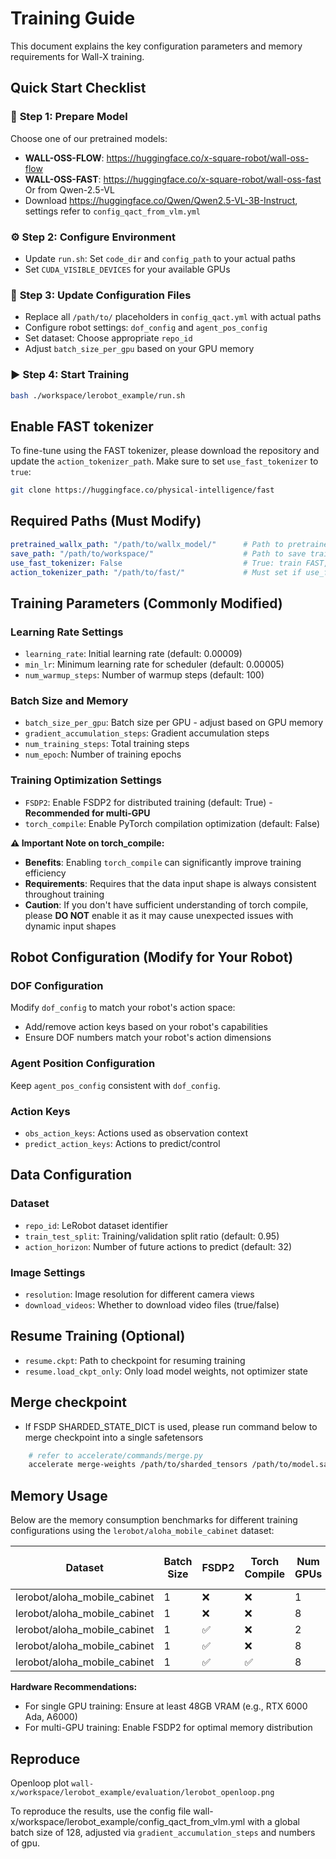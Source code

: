 # Training Guide

This document explains the key configuration parameters and memory requirements for Wall-X training.

## Quick Start Checklist

### 🚀 **Step 1: Prepare Model**
Choose one of our pretrained models:
- **WALL-OSS-FLOW**: https://huggingface.co/x-square-robot/wall-oss-flow
- **WALL-OSS-FAST**: https://huggingface.co/x-square-robot/wall-oss-fast
Or from Qwen-2.5-VL
- Download https://huggingface.co/Qwen/Qwen2.5-VL-3B-Instruct, settings refer to `config_qact_from_vlm.yml`

### ⚙️ **Step 2: Configure Environment**
- Update `run.sh`: Set `code_dir` and `config_path` to your actual paths
- Set `CUDA_VISIBLE_DEVICES` for your available GPUs

### 📝 **Step 3: Update Configuration Files**
- Replace all `/path/to/` placeholders in `config_qact.yml` with actual paths
- Configure robot settings: `dof_config` and `agent_pos_config`
- Set dataset: Choose appropriate `repo_id`
- Adjust `batch_size_per_gpu` based on your GPU memory

### ▶️ **Step 4: Start Training**
```bash
bash ./workspace/lerobot_example/run.sh
```

## Enable FAST tokenizer
To fine-tune using the FAST tokenizer, please download the repository and update the `action_tokenizer_path`. Make sure to set `use_fast_tokenizer` to `true`:
```bash
git clone https://huggingface.co/physical-intelligence/fast
```

## Required Paths (Must Modify)
```yaml
pretrained_wallx_path: "/path/to/wallx_model/"      # Path to pretrained wallx model
save_path: "/path/to/workspace/"                    # Path to save training outputs
use_fast_tokenizer: False                           # True: train FAST, False: train Flow
action_tokenizer_path: "/path/to/fast/"             # Must set if use_fast_tokenizer is True
```

## Training Parameters (Commonly Modified)

### Learning Rate Settings
- `learning_rate`: Initial learning rate (default: 0.00009)
- `min_lr`: Minimum learning rate for scheduler (default: 0.00005)
- `num_warmup_steps`: Number of warmup steps (default: 100)

### Batch Size and Memory
- `batch_size_per_gpu`: Batch size per GPU - adjust based on GPU memory
- `gradient_accumulation_steps`: Gradient accumulation steps
- `num_training_steps`: Total training steps
- `num_epoch`: Number of training epochs

### Training Optimization Settings
- `FSDP2`: Enable FSDP2 for distributed training (default: True) - **Recommended for multi-GPU**
- `torch_compile`: Enable PyTorch compilation optimization (default: False)

**⚠️ Important Note on torch_compile:**
- **Benefits**: Enabling `torch_compile` can significantly improve training efficiency
- **Requirements**: Requires that the data input shape is always consistent throughout training
- **Caution**: If you don't have sufficient understanding of torch compile, please **DO NOT** enable it as it may cause unexpected issues with dynamic input shapes

## Robot Configuration (Modify for Your Robot)

### DOF Configuration
Modify `dof_config` to match your robot's action space:
- Add/remove action keys based on your robot's capabilities
- Ensure DOF numbers match your robot's action dimensions

### Agent Position Configuration
Keep `agent_pos_config` consistent with `dof_config`.

### Action Keys
- `obs_action_keys`: Actions used as observation context
- `predict_action_keys`: Actions to predict/control

## Data Configuration

### Dataset
- `repo_id`: LeRobot dataset identifier
- `train_test_split`: Training/validation split ratio (default: 0.95)
- `action_horizon`: Number of future actions to predict (default: 32)

### Image Settings
- `resolution`: Image resolution for different camera views
- `download_videos`: Whether to download video files (true/false)

## Resume Training (Optional)
- `resume.ckpt`: Path to checkpoint for resuming training
- `resume.load_ckpt_only`: Only load model weights, not optimizer state

## Merge checkpoint
- If FSDP SHARDED_STATE_DICT is used, please run command below to merge checkpoint into a single safetensors
```bash
    # refer to accelerate/commands/merge.py
    accelerate merge-weights /path/to/sharded_tensors /path/to/model.safetensors
```

## Memory Usage

Below are the memory consumption benchmarks for different training configurations using the `lerobot/aloha_mobile_cabinet` dataset:

| Dataset | Batch Size | FSDP2 | Torch Compile | Num GPUs | Max Allocated Memory |
|---------|------------|--------|---------------|----------|---------------------|
| lerobot/aloha_mobile_cabinet | 1 | ❌ | ❌ | 1 | 40.11G |
| lerobot/aloha_mobile_cabinet | 1 | ❌ | ❌ | 8 | 48.02G |
| lerobot/aloha_mobile_cabinet | 1 | ✅ | ❌ | 2 | 43.70G |
| lerobot/aloha_mobile_cabinet | 1 | ✅ | ❌ | 8 | 24.96G |
| lerobot/aloha_mobile_cabinet | 1 | ✅ | ✅ | 8 | 24.21G |


**Hardware Recommendations:**

- For single GPU training: Ensure at least 48GB VRAM (e.g., RTX 6000 Ada, A6000)
- For multi-GPU training: Enable FSDP2 for optimal memory distribution

## Reproduce

Openloop plot `wall-x/workspace/lerobot_example/evaluation/lerobot_openloop.png`

To reproduce the results, use the config file wall-x/workspace/lerobot_example/config_qact_from_vlm.yml with a global batch size of 128, adjusted via `gradient_accumulation_steps` and numbers of gpu.
